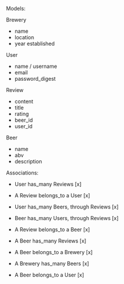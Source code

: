 Models:

Brewery
 - name
 - location 
 - year established


 User
 - name / username
 - email
 - password_digest


 Review
 - content
 - title
 - rating
 - beer_id 
 - user_id

 Beer 
 - name
 - abv
 - description 


 Associations:

 - User has_many Reviews [x]
 - A Review belongs_to a User [x]

 - User has_many Beers, through Reviews [x]
 - Beer has_many Users, through Reviews [x]

 - A Review belongs_to a Beer [x]
 - A Beer has_many Reviews  [x]

 - A Beer belongs_to a Brewery [x]
 - A Brewery has_many Beers [x]

 - A Beer belongs_to a User [x]
